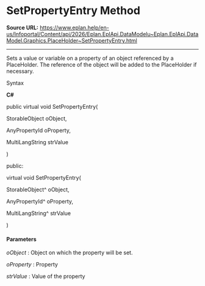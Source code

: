 # SetPropertyEntry Method

**Source URL:** https://www.eplan.help/en-us/Infoportal/Content/api/2026/Eplan.EplApi.DataModelu~Eplan.EplApi.DataModel.Graphics.PlaceHolder~SetPropertyEntry.html

---

Sets a value or variable on a property of an object referenced by a PlaceHolder. The reference of the object will be added to the PlaceHolder if necessary.

Syntax

**C#**



public virtual void SetPropertyEntry( 

   StorableObject oObject,

   AnyPropertyId oProperty,

   MultiLangString strValue

)

public:

virtual void SetPropertyEntry( 

   StorableObject^ oObject,

   AnyPropertyId^ oProperty,

   MultiLangString^ strValue

)


#### Parameters

*oObject*
:   Object on which the property will be set.

*oProperty*
:   Property

*strValue*
:   Value of the property
